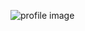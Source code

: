 ![profile image](https://avatars.githubusercontent.com/u/24719839?s=400&u=7f1ef088d743258ba6a925f8e05fe270c9d5c554&v=4)
